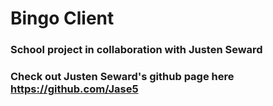 # Bingo Client

### School project in collaboration with Justen Seward

### Check out Justen Seward's github page here https://github.com/Jase5